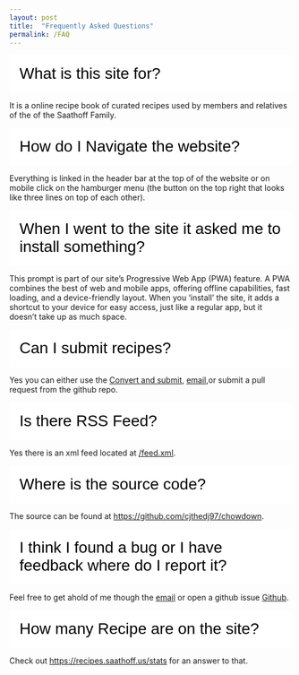 ```yaml
---
layout: post
title:  "Frequently Asked Questions"
permalink: /FAQ
---
```


<head>
<style>
.collapsible {
  background-color: #fff;
  color: black;
  cursor: pointer;
  padding: 18px;
  width: 100%;
  border: none;
  text-align: left;
  outline: none;
  font-size: 1.75rem;
}

.collapsible:hover {
  background-color: #007bffcc;
}

.content {
  padding: 0 18px;
  max-height: 0;
  overflow: hidden;
  transition: max-height 0.2s ease-out;
  background-color: #f8f9fa;
}
</style>
</head>
<body>

<button class="collapsible">What is this site for?</button>
<div class="content">
  <p>It is a online recipe book of curated recipes used by members and relatives of the of the Saathoff Family.</p>
</div>
<button class="collapsible">How do I Navigate the website?</button>
<div class="content">
  <p>Everything is linked in the header bar at the top of of the website or on mobile click on the hamburger menu (the button on the top right that looks like three lines on top of each other).</p>
</div>

<button class="collapsible">When I went to the site it asked me to install something?</button>
<div class="content">
<p>This prompt is part of our site’s Progressive Web App (PWA) feature. A PWA combines the best of web and mobile apps, offering offline capabilities, fast loading, and a device-friendly layout. When you ‘install’ the site, it adds a shortcut to your device for easy access, just like a regular app, but it doesn’t take up as much space.</p>
</div>

<button class="collapsible">Can I submit recipes?</button>
<div class="content">
<p>Yes you can either use the <a href="/convert">Convert and submit</a>, <a href="mailto:recipes@saathoff.us?subject=Recipe Submission">email</a>,or submit a pull request from the github repo.</p>
</div>

<button class="collapsible">Is there RSS Feed?</button>
<div class="content">
<p>Yes there is an xml feed located at <a href="/feed.xml">/feed.xml</a>.</p>
</div>

<button class="collapsible">Where is the source code?</button>
<div class="content">
<p>The source can be found at <a href="https://github.com/cjthedj97/chowdown">https://github.com/cjthedj97/chowdown</a>.</p>
</div>

<button class="collapsible">I think I found a bug or I have feedback where do I report it?</button>
<div class="content">
<p>Feel free to get ahold of me though the <a href="mailto:recipes@saathoff.us?subject=Site Feedback">email</a> or open a github issue <a href="https://github.com/cjthedj97/chowdown/issues/new/choose">Github</a>.</p>
</div>

<button class="collapsible">How many Recipe are on the site?</button>
<div class="content">
<p>Check out <a href="/stats">https://recipes.saathoff.us/stats</a> for an answer to that.</p>
</div>

<script>
var coll = document.getElementsByClassName("collapsible");
var i;

for (i = 0; i < coll.length; i++) {
  coll[i].addEventListener("click", function() {
    this.classList.toggle("active");
    var content = this.nextElementSibling;
    if (content.style.maxHeight){
      content.style.maxHeight = null;
    } else {
      content.style.maxHeight = content.scrollHeight + "px";
    } 
  });
}
</script>